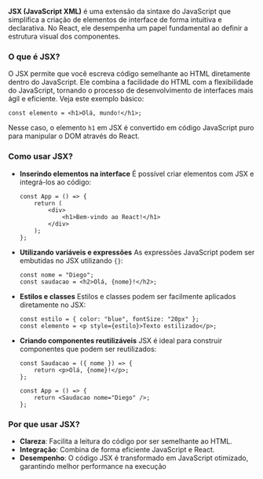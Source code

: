 **JSX (JavaScript XML)** é uma extensão da sintaxe do JavaScript que simplifica a criação de elementos de interface de forma intuitiva e declarativa. No React, ele desempenha um papel fundamental ao definir a estrutura visual dos componentes.

### **O que é JSX?**

O JSX permite que você escreva código semelhante ao HTML diretamente dentro do JavaScript. Ele combina a facilidade do HTML com a flexibilidade do JavaScript, tornando o processo de desenvolvimento de interfaces mais ágil e eficiente. Veja este exemplo básico:

```
const elemento = <h1>Olá, mundo!</h1>;
```

Nesse caso, o elemento `h1` em JSX é convertido em código JavaScript puro para manipular o DOM através do React.

### **Como usar JSX?**

- **Inserindo elementos na interface** É possível criar elementos com JSX e integrá-los ao código:

    ```
    const App = () => {
        return (
            <div>
                <h1>Bem-vindo ao React!</h1>
            </div>
        );
    };
    ```

- **Utilizando variáveis e expressões** As expressões JavaScript podem ser embutidas no JSX utilizando `{}`:

    ```
    const nome = "Diego";
    const saudacao = <h2>Olá, {nome}!</h2>;
    ```

- **Estilos e classes** Estilos e classes podem ser facilmente aplicados diretamente no JSX:

    ```
    const estilo = { color: "blue", fontSize: "20px" };
    const elemento = <p style={estilo}>Texto estilizado</p>;
    ```

- **Criando componentes reutilizáveis** JSX é ideal para construir componentes que podem ser reutilizados:

    ```
    const Saudacao = ({ nome }) => {
        return <p>Olá, {nome}!</p>;
    };
    
    const App = () => {
        return <Saudacao nome="Diego" />;
    };
    ```

### **Por que usar JSX?**

- **Clareza**: Facilita a leitura do código por ser semelhante ao HTML.
- **Integração**: Combina de forma eficiente JavaScript e React.
- **Desempenho**: O código JSX é transformado em JavaScript otimizado, garantindo melhor performance na execução


